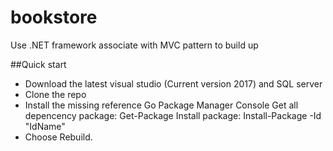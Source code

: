 # bookstore
Use .NET framework associate with MVC pattern to build up

##Quick start
- Download the latest visual studio (Current version 2017) and SQL server 
- Clone the repo
- Install the missing reference
	Go Package Manager Console
	Get all depencency package:  Get-Package 
	Install package: Install-Package -Id "IdName"	
- Choose Rebuild.